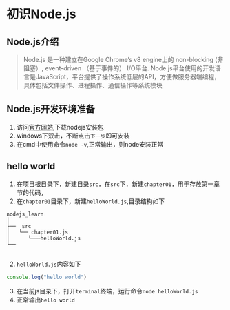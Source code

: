 # 初识Node.js


## Node.js介绍

> Node.js 是一种建立在Google Chrome’s v8 engine上的 non-blocking (非阻塞）, event-driven （基于事件的） I/O平台. 
Node.js平台使用的开发语言是JavaScript，平台提供了操作系统低层的API，方便做服务器端编程，具体包括文件操作、进程操作、通信操作等系统模块

## Node.js开发环境准备

1. 访问[官方网站](https://nodejs.org/zh-cn/),下载nodejs安装包
2. windows下双击，不断点击`下一步`即可安装
3. 在cmd中使用命令`node -v`,正常输出，则node安装正常



## hello world
1. 在项目根目录下，新建目录`src`，在`src`下，新建`chapter01`，用于存放第一章节的代码，
2. 在`chapter01`目录下，新建`helloWorld.js`,目录结构如下
```
nodejs_learn
│
├──  src
│	└── chapter01.js
│      └───helloWorld.js       
└── 
	
```
2. `helloWorld.js`内容如下
```javascript
console.log("hello world")
```
3. 在当前js目录下，打开`terminal`终端，运行命令`node helloWorld.js`
4. 正常输出`hello world`



